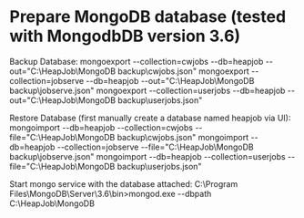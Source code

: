 # Prepare MongoDB database (tested with MongodbDB version 3.6)


Backup Database:
mongoexport --collection=cwjobs --db=heapjob --out="C:\HeapJob\MongoDB backup\cwjobs.json"
mongoexport --collection=jobserve --db=heapjob --out="C:\HeapJob\MongoDB backup\jobserve.json"
mongoexport --collection=userjobs --db=heapjob --out="C:\HeapJob\MongoDB backup\userjobs.json"

Restore Database (first manually create a database named heapjob via UI):
mongoimport --db=heapjob --collection=cwjobs --file="C:\HeapJob\MongoDB backup\cwjobs.json"
mongoimport --db=heapjob --collection=jobserve --file="C:\HeapJob\MongoDB backup\jobserve.json"
mongoimport --db=heapjob --collection=userjobs --file="C:\HeapJob\MongoDB backup\userjobs.json"


Start mongo service with the database attached:
C:\Program Files\MongoDB\Server\3.6\bin>mongod.exe --dbpath C:\HeapJob\MongoDB
